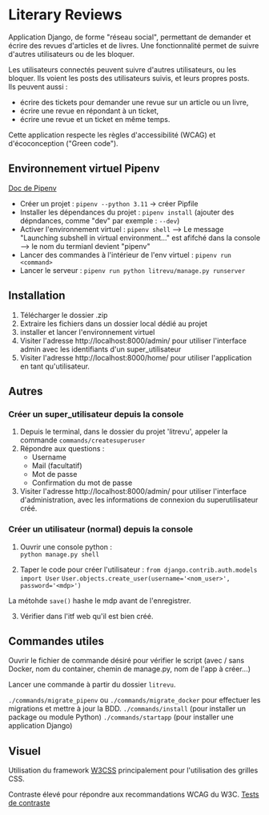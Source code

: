 
# Literary Reviews 
Application Django, de forme "réseau social", permettant de demander et écrire des revues d'articles et de livres. Une fonctionnalité permet de suivre d'autres utilisateurs ou de les bloquer. 

Les utilisateurs connectés peuvent suivre d'autres utilisateurs, ou les bloquer.    Ils voient les posts des utilisateurs suivis, et leurs propres posts.    
Ils peuvent aussi : 
- écrire des tickets pour demander une revue sur un article ou un livre,
- écrire une revue en répondant à un ticket,
- écrire une revue et un ticket en même temps. 

Cette application respecte les règles d'accessibilité (WCAG) et d'écoconception ("Green code").    


## Environnement virtuel Pipenv 
[Doc de Pipenv](https://post-it.pycolore.fr/post-it/python/pipenv) 

*  Créer un projet : `pipenv --python 3.11` -> créer Pipfile 
*  Installer les dépendances du projet : `pipenv install` (ajouter des dépndances, comme "dev" par exemple : `--dev`) 
*  Activer l'environnement virtuel : `pipenv shell` 
    --> Le message "Launching subshell in virtual environment..." est afifché dans la console  
    --> le nom du termianl devient "pipenv" 
*  Lancer des commandes à l'intérieur de l'env virtuel : `pipenv run <command>` 
*  Lancer le serveur : `pipenv run python litrevu/manage.py runserver` 


## Installation 

1. Télécharger le dossier .zip 
2. Extraire les fichiers dans un dossier local dédié au projet 
3. installer et lancer l'environnement virtuel 
4. Visiter l'adresse http://localhost:8000/admin/ pour utiliser l'interface admin avec les identifiants d'un super_utilisateur 
5. Visiter l'adresse http://localhost:8000/home/ pour utiliser l'application en tant qu'utilisateur. 


## Autres 

### Créer un super_utilisateur depuis la console 

1. Depuis le terminal, dans le dossier du projet 'litrevu', appeler la commande `commands/createsuperuser` 
2. Répondre aux questions :    
    * Username 
    * Mail (facultatif) 
    * Mot de passe 
    * Confirmation du mot de passe 
3. Visiter l'adresse http://localhost:8000/admin/ pour utiliser l'interface d'administration, avec les informations de connexion du superutilisateur créé. 


### Créer un utilisateur (normal) depuis la console 

1.  Ouvrir une console python :    
`python manage.py shell`    

2.  Taper le code pour créer l'utilisateur : 
`from django.contrib.auth.models import User` 
`User.objects.create_user(username='<nom_user>', password='<mdp>')` 

La métohde `save()` hashe le mdp avant de l'enregistrer. 

3.  Vérifier dans l'itf web qu'il est bien créé. 


## Commandes utiles 

Ouvrir le fichier de commande désiré pour vérifier le script (avec / sans Docker, nom du container, chemin de manage.py, nom de l'app à créer...) 

Lancer une commande à partir du dossier `litrevu`. 

`./commands/migrate_pipenv` ou `./commands/migrate_docker` pour effectuer les migrations et mettre à jour la BDD. 
`./commands/install` (pour installer un package ou module Python) 
`./commands/startapp` (pour installer une application Django) 


## Visuel 

Utilisation du framework [W3CSS](https://www.w3schools.com/w3css/) principalement pour l'utilisation des grilles CSS. 

Contraste élevé pour répondre aux recommandations WCAG du W3C. 
[Tests de contraste](https://web-color.aliasdmc.fr/contraste-couleur-text-fond-wcag.php)

